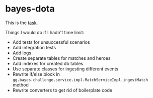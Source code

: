 bayes-dota
==========

This is the [task](TASK.md).

Things I would do if I hadn't time limit:

* Add tests for unsuccessful scenarios
* Add integration tests
* Add logs
* Create separate tables for matches and heroes
* Add indexes for created db tables
* Use separate classes for ingesting different events
* Rewrite if/else block in `gg.bayes.challenge.service.impl.MatchServiceImpl.ingestMatch` method
* Rewrite converters to get rid of boilerplate code
